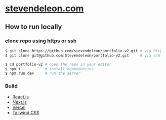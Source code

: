 # [stevendeleon.com](https://stevendeleon.com)

## How to run locally
### clone repo using https or ssh
```bash
$ git clone https://github.com/stevendeleon/portfolio-v2.git # via https
$ git clone git@github.com:Stevendeleon/portfolio-v2.git     # via ssh

$ cd portfolio-v2 # open the repo in your editor
$ npm i           # install dependencies
$ npm run dev     # run the server
```

### Build
- [React.js](https://reactjs.org/)
- [Next.js](https://nextjs.org/)
- [Vercel](https://vercel.com)
- [Tailwind CSS](https://tailwindcss.com/)
